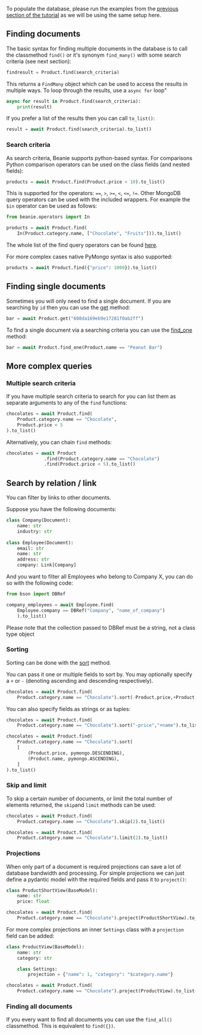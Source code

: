 To populate the database, please run the examples from the [previous section of the tutorial](inserting-into-the-database.md) as we will be using the same setup here.


## Finding documents

The basic syntax for finding multiple documents in the database is to call the classmethod `find()` or it's synonym `find_many()` with some search criteria (see next section): 
```python
findresult = Product.find(search_criteria)
```
This returns a `FindMany` object which can be used to access the results in multiple ways. To loop through the results, use a `async for` loop"
```python
async for result in Product.find(search_criteria):
    print(result)
```
If you prefer a list of the results then you can call `to_list()`:
```python
result = await Product.find(search_criteria).to_list()
```

### Search criteria

As search criteria, Beanie supports python-based syntax.
For comparisons Python comparison operators can be used on the class fields (and nested
fields):
```python
products = await Product.find(Product.price < 10).to_list()
```

This is supported for the operators: `==`, `>`, `>=`, `<`, `<=`, `!=`.
Other MongoDB query operators can be used with the included wrappers. For example the `$in` operator can be used as follows:

```python
from beanie.operators import In

products = await Product.find(
    In(Product.category.name, ["Chocolate", "Fruits"])).to_list()
```

The whole list of the find query operators can be found [here](/beanie/api-documentation/operators/find).

For more complex cases native PyMongo syntax is also supported:

```python
products = await Product.find({"price": 1000}).to_list()
```

## Finding single documents

Sometimes you will only need to find a single document. If you are searching by `id` then you can use the [get](/beanie/api-documentation/document/#documentget) method:

```python
bar = await Product.get("608da169eb9e17281f0ab2ff")
```

To find a single document via a searching criteria you can use the [find_one](/beanie/api-documentation/document/#documentfind_one) method:

```python
bar = await Product.find_one(Product.name == "Peanut Bar")
```

## More complex queries

### Multiple search criteria

If you have multiple search criteria to search for you can list them as separate arguments to any of the `find` functions:

```python
chocolates = await Product.find(
    Product.category.name == "Chocolate",
    Product.price < 5
).to_list()
```


Alternatively, you can chain `find` methods:

```python
chocolates = await Product
              .find(Product.category.name == "Chocolate")
              .find(Product.price < 5).to_list()
```

## Search by relation / link

You can filter by links to other documents.

Suppose you have the following documents:
```python
class Company(Document):
    name: str
    industry: str
    
class Employee(Document):
    email: str
    name: str
    address: str
    company: Link[Company]
```

And you want to filter all Employees who belong to Company X, you can do so with the following code:

```python
from bson import DBRef

company_employees = await Employee.find(
    Employee.company == DBRef("Company", "name_of_company")
    ).to_list()
```

Please note that the collection passed to DBRef must be a string, not a class type object

### Sorting

Sorting can be done with the [sort](/api-documentation/query#sort) method.

You can pass it one or multiple fields to sort by. You may optionally specify a `+` or `-` (denoting ascending and descending respectively).

```python
chocolates = await Product.find(
    Product.category.name == "Chocolate").sort(-Product.price,+Product.name).to_list()
```

You can also specify fields as strings or as tuples:

```python
chocolates = await Product.find(
    Product.category.name == "Chocolate").sort("-price","+name").to_list()

chocolates = await Product.find(
    Product.category.name == "Chocolate").sort(
    [
        (Product.price, pymongo.DESCENDING),
        (Product.name, pymongo.ASCENDING),
    ]
).to_list()
```

### Skip and limit

To skip a certain number of documents, or limit the total number of elements returned, the `skip`and `limit` methods can be used:
```python
chocolates = await Product.find(
    Product.category.name == "Chocolate").skip(2).to_list()

chocolates = await Product.find(
    Product.category.name == "Chocolate").limit(2).to_list()
```

### Projections

When only part of a document is required projections can save a lot of database bandwidth and processing.
For simple projections we can just define a pydantic model with the required fields and pass it to `project()`:


```python
class ProductShortView(BaseModel):
    name: str
    price: float

chocolates = await Product.find(
    Product.category.name == "Chocolate").project(ProductShortView).to_list()
```

For more complex projections an inner `Settings` class with a `projection` field can be added:

```python
class ProductView(BaseModel):
    name: str
    category: str

    class Settings:
        projection = {"name": 1, "category": "$category.name"}

chocolates = await Product.find(
    Product.category.name == "Chocolate").project(ProductView).to_list()
```

### Finding all documents

If you every want to find all documents you can use the `find_all()` classmethod. This is equivalent to `find({})`.
